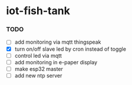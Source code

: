 # iot-fish-tank

### TODO

- [ ] add monitoring via mqtt thingspeak
- [x] turn on/off slave led by cron instead of toggle
- [ ] control led via mqtt
- [ ] add monitoring in e-paper display
- [ ] make esp32 master
- [ ] add new ntp server
